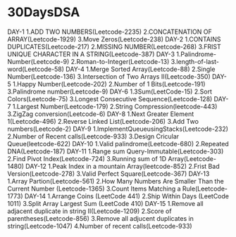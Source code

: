 # 30DaysDSA
DAY-1
1.ADD TWO NUMBERS(Leetcode-2235)
2.CONCATENATION OF ARRAY(Leetcode-1929)
3.Move Zeros(Leetcode-238)
 DAY-2 
 1.CONTAINS DUPLICATES(Leetcode-217) 2.MISSING NUMBER(Leetcode-268) 3.FRIST UNIQUE CHARACTER IN A STRING(Leetcode-387)
 DAY-3
 1.Palindrome-Number(Leetcode-9)
 2.Roman-to-Integer(Leetcode-13)
 3.length-of-last-word(Leetcode-58)
 DAY-4
 1.Merge Sorted Array(Leetcode-88)
 2.Single Number(Leetcode-136)
 3.Intersection of Two Arrays II(Leetcode-350)
 DAY-5
 1.Happy Number(Leetcode-202)
 2.Number of 1 Bits(Leetcode-191)
 3.Palindrome number(Leetcode-9)
 DAY-6
 1.3Sum(LeetCode-15) 
 2.Sort Colors(Leetcode-75)
 3.Longest Consecutive Sequence(Leetcode-128)
 DAY-7
 1.Largest Number(Leetcode-179)
 2.String Compression(leetcode-443)
 3.ZigZag conversion(Leetcode-6)
 DAY-8
 1.Next Greater Element 1(Leetcode-496)
 2.Reverse Linked List(Leetcode-206)
 3.Add Two numbers(Leetcode-2)
DAY-9
1.ImplementQueueusingStacks(Leetcode-232)
2.Number of Recent calls(Leetcode-933)
3.Design Cricular Queue(leetcode-622)
DAY-10
1.Valid palindrome(Leetcode-680)
2.Repeated DNA(Leetcode-187)
DAY-11
1.Range sum Query-Immutable(Leetcode-303)
2.Find Pivot Index(Leetcode-724)
3.Running sum of 1D Array(Leetcode-1480)
DAY-12
1.Peak Index in a  mountain Array(leetcode-852)
2.Frist Bad Version(Leetcode-278)
3.Valid Perfect Square(Leetcode-367)
DAY-13
1.Array Partion(Leetcode-561)
2.How Many Numbers Are Smaller Than the Current Number (Leetcode-1365)
3.Count Items Matching a Rule(Leetcode-1773)
DAY-14
1.Arrange Coins (LeetCode 441)
2.Ship Within Days (LeetCode 1011)
3.Split Array Largest Sum (LeetCode 410)
DAY-15
1.Remove all adjacent duplicate in string II(Leetcode-1209)
2.Score of parentheses(Leetcode-856)
3.Remove all adjucent duplicates in string(Leetcode-1047)
4.Number of recent calls(Leetcode-933)